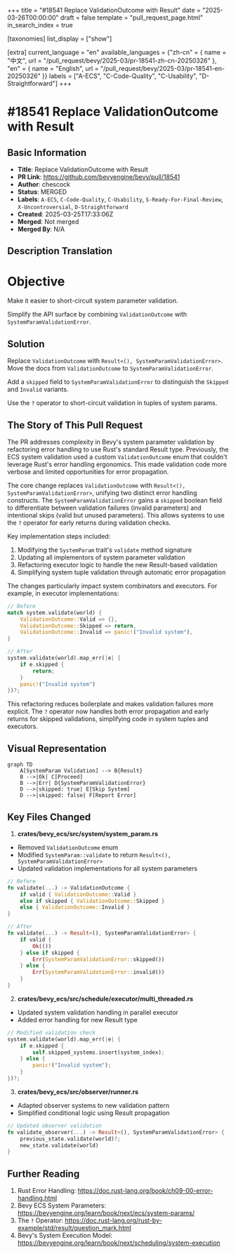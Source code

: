 +++
title = "#18541 Replace ValidationOutcome with Result"
date = "2025-03-26T00:00:00"
draft = false
template = "pull_request_page.html"
in_search_index = true

[taxonomies]
list_display = ["show"]

[extra]
current_language = "en"
available_languages = {"zh-cn" = { name = "中文", url = "/pull_request/bevy/2025-03/pr-18541-zh-cn-20250326" }, "en" = { name = "English", url = "/pull_request/bevy/2025-03/pr-18541-en-20250326" }}
labels = ["A-ECS", "C-Code-Quality", "C-Usability", "D-Straightforward"]
+++

# #18541 Replace ValidationOutcome with Result

## Basic Information
- **Title**: Replace ValidationOutcome with Result
- **PR Link**: https://github.com/bevyengine/bevy/pull/18541
- **Author**: chescock
- **Status**: MERGED
- **Labels**: `A-ECS`, `C-Code-Quality`, `C-Usability`, `S-Ready-For-Final-Review`, `X-Uncontroversial`, `D-Straightforward`
- **Created**: 2025-03-25T17:33:06Z
- **Merged**: Not merged
- **Merged By**: N/A

## Description Translation
# Objective

Make it easier to short-circuit system parameter validation.  

Simplify the API surface by combining `ValidationOutcome` with `SystemParamValidationError`.  

## Solution

Replace `ValidationOutcome` with `Result<(), SystemParamValidationError>`.  Move the docs from `ValidationOutcome` to `SystemParamValidationError`.  

Add a `skipped` field to `SystemParamValidationError` to distinguish the `Skipped` and `Invalid` variants.  

Use the `?` operator to short-circuit validation in tuples of system params.


## The Story of This Pull Request

The PR addresses complexity in Bevy's system parameter validation by refactoring error handling to use Rust's standard Result type. Previously, the ECS system validation used a custom `ValidationOutcome` enum that couldn't leverage Rust's error handling ergonomics. This made validation code more verbose and limited opportunities for error propagation.

The core change replaces `ValidationOutcome` with `Result<(), SystemParamValidationError>`, unifying two distinct error handling constructs. The `SystemParamValidationError` gains a `skipped` boolean field to differentiate between validation failures (invalid parameters) and intentional skips (valid but unused parameters). This allows systems to use the `?` operator for early returns during validation checks.

Key implementation steps included:
1. Modifying the `SystemParam` trait's `validate` method signature
2. Updating all implementors of system parameter validation
3. Refactoring executor logic to handle the new Result-based validation
4. Simplifying system tuple validation through automatic error propagation

The changes particularly impact system combinators and executors. For example, in executor implementations:

```rust
// Before
match system.validate(world) {
    ValidationOutcome::Valid => {},
    ValidationOutcome::Skipped => return,
    ValidationOutcome::Invalid => panic!("Invalid system"),
}

// After
system.validate(world).map_err(|e| {
    if e.skipped {
        return;
    }
    panic!("Invalid system")
})?;
```

This refactoring reduces boilerplate and makes validation failures more explicit. The `?` operator now handles both error propagation and early returns for skipped validations, simplifying code in system tuples and executors.

## Visual Representation

```mermaid
graph TD
    A[SystemParam Validation] --> B{Result}
    B -->|Ok| C[Proceed]
    B -->|Err| D{SystemParamValidationError}
    D -->|skipped: true| E[Skip System]
    D -->|skipped: false| F[Report Error]
```

## Key Files Changed

1. **crates/bevy_ecs/src/system/system_param.rs**
- Removed `ValidationOutcome` enum
- Modified `SystemParam::validate` to return `Result<(), SystemParamValidationError>`
- Updated validation implementations for all system parameters

```rust
// Before
fn validate(...) -> ValidationOutcome {
    if valid { ValidationOutcome::Valid }
    else if skipped { ValidationOutcome::Skipped }
    else { ValidationOutcome::Invalid }
}

// After
fn validate(...) -> Result<(), SystemParamValidationError> {
    if valid {
        Ok(())
    } else if skipped {
        Err(SystemParamValidationError::skipped())
    } else {
        Err(SystemParamValidationError::invalid())
    }
}
```

2. **crates/bevy_ecs/src/schedule/executor/multi_threaded.rs**
- Updated system validation handling in parallel executor
- Added error handling for new Result type

```rust
// Modified validation check
system.validate(world).map_err(|e| {
    if e.skipped {
        self.skipped_systems.insert(system_index);
    } else {
        panic!("Invalid system");
    }
})?;
```

3. **crates/bevy_ecs/src/observer/runner.rs**
- Adapted observer systems to new validation pattern
- Simplified conditional logic using Result propagation

```rust
// Updated observer validation
fn validate_observer(...) -> Result<(), SystemParamValidationError> {
    previous_state.validate(world)?;
    new_state.validate(world)
}
```

## Further Reading

1. Rust Error Handling: https://doc.rust-lang.org/book/ch09-00-error-handling.html
2. Bevy ECS System Parameters: https://bevyengine.org/learn/book/next/ecs/system-params/
3. The `?` Operator: https://doc.rust-lang.org/rust-by-example/std/result/question_mark.html
4. Bevy's System Execution Model: https://bevyengine.org/learn/book/next/scheduling/system-execution